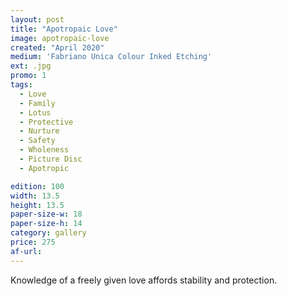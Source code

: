 ```yaml
---
layout: post
title: "Apotropaic Love"
image: apotropaic-love
created: "April 2020"
medium: 'Fabriano Unica Colour Inked Etching'
ext: .jpg
promo: 1
tags:
  - Love
  - Family
  - Lotus
  - Protective
  - Nurture
  - Safety
  - Wholeness
  - Picture Disc
  - Apotropic

edition: 100
width: 13.5 
height: 13.5
paper-size-w: 18
paper-size-h: 14
category: gallery
price: 275
af-url: 
---
```


Knowledge of a freely given love affords stability and protection.